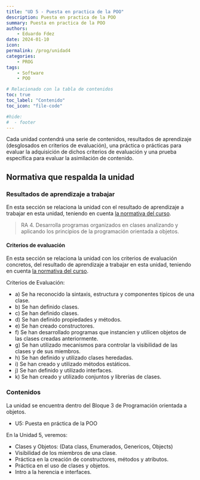 ```yaml
---
title: "UD 5 - Puesta en practica de la POO"
description: Puesta en practica de la POO
summary: Puesta en practica de la POO
authors:
    - Eduardo Fdez
date: 2024-01-10
icon: 
permalink: /prog/unidad4
categories:
    - PROG
tags:
    - Software
    - POO

# Relacionado con la tabla de contenidos
toc: true
toc_label: "Contenido"
toc_icon: "file-code"

#hide:
#  - footer
---
```


Cada unidad contendrá una serie de contenidos, resultados de aprendizaje (desglosados en criterios de evaluación), una práctica o prácticas para evaluar la adquisición de dichos criterios de evaluación y una prueba específica para evaluar la asimilación de contenido.

## Normativa que respalda la unidad

### Resultados de aprendizaje a trabajar

En esta sección se relaciona la unidad con el resultado de aprendizaje a trabajar en esta unidad, teniendo en cuenta [la normativa del curso](https://www.todofp.es/dam/jcr:c198771c-775e-469b-936f-5f5ef6af165a/andtsdesarrollo-aplicaciones-web-pdf.pdf).

> RA 4.  Desarrolla programas organizados en clases analizando y aplicando los principios de la programación orientada a objetos.

#### Criterios de evaluación

En esta sección se relaciona la unidad con los criterios de evaluación concretos, del resultado de aprendizaje a trabajar en esta unidad, teniendo en cuenta [la normativa del curso](https://www.boe.es/diario_boe/txt.php?id=BOE-A-2020-4963).


Criterios de Evaluación:

* a) Se ha reconocido la sintaxis, estructura y componentes típicos de una clase.  
* b) Se han definido clases.   
* c) Se han definido clases.   
* d) Se han definido propiedades y métodos.  
* e) Se han creado constructores.   
* f) Se han desarrollado programas que instancien y utilicen objetos de las clases creadas anteriormente.  
* g) Se han utilizado mecanismos para controlar la visibilidad de las clases y de sus miembros.   
* h) Se han definido y utilizado clases heredadas.   
* i) Se han creado y utilizado métodos estáticos.  
* j) Se han definido y utilizado interfaces.   
* k) Se han creado y utilizado conjuntos y librerías de clases.
   
   
### Contenidos

La unidad se encuentra dentro del Bloque 3 de Programación orientada a objetos.

* U5: Puesta en práctica de la POO

En la Unidad 5, veremos:   
  
- Clases y Objetos: (Data class, Enumerados, Genericos, Objects)   
- Visibilidad de los miembros de una clase.  
- Práctica en la creación de constructores, métodos y atributos.   
- Práctica en el uso de clases y objetos.   
- Intro a la herencia e interfaces.